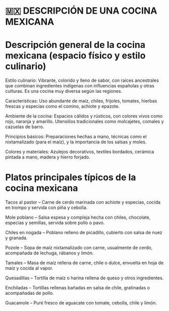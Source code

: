 # 🇲🇽 DESCRIPCIÓN DE UNA COCINA MEXICANA

# Descripción general de la cocina mexicana (espacio físico y estilo culinario)

Estilo culinario: Vibrante, colorido y lleno de sabor, con raíces ancestrales que combinan ingredientes indígenas con influencias españolas y otras culturas. Es una cocina muy diversa según las regiones.

Características: Uso abundante de maíz, chiles, frijoles, tomates, hierbas frescas y especias como el comino, achiote y epazote.

Ambiente de la cocina: Espacios cálidos y rústicos, con colores vivos como rojo, naranja y amarillo. Utensilios tradicionales como molcajetes, comales y cazuelas de barro.

Principios básicos: Preparaciones hechas a mano, técnicas como el nixtamalizado (para el maíz), y la importancia de los salsas y moles.

Colores y materiales: Azulejos decorativos, textiles bordados, cerámica pintada a mano, madera y hierro forjado.

# Platos principales típicos de la cocina mexicana

Tacos al pastor – Carne de cerdo marinada con achiote y especias, cocida en trompo y servida con piña y cebolla.

Mole poblano – Salsa espesa y compleja hecha con chiles, chocolate, especias y semillas, servida sobre pollo o pavo.

Chiles en nogada – Poblano relleno de picadillo, cubierto con salsa de nuez y granada.

Pozole – Sopa de maíz nixtamalizado con carne, usualmente de cerdo, acompañada de lechuga, rábanos y limón.

Tamales – Masa de maíz rellena de carne, chile o dulce, envuelta en hoja de maíz y cocida al vapor.

Quesadillas – Tortilla de maíz o harina rellena de queso y otros ingredientes.

Enchiladas – Tortillas rellenas bañadas en salsa de chile, gratinadas o acompañadas de pollo.

Guacamole – Puré fresco de aguacate con tomate, cebolla, chile y limón.